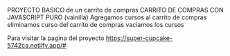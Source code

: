 PROYECTO BASICO de un carrito de compras 
CARRITO DE COMPRAS CON JAVASCRIPT PURO (vainilla)
Agregamos cursos al carrito de compras
eliminamos curso del carrito de compras
vaciamos los cursos

Para visitar la pagina del proyecto
https://super-cupcake-5742ca.netlify.app/#
